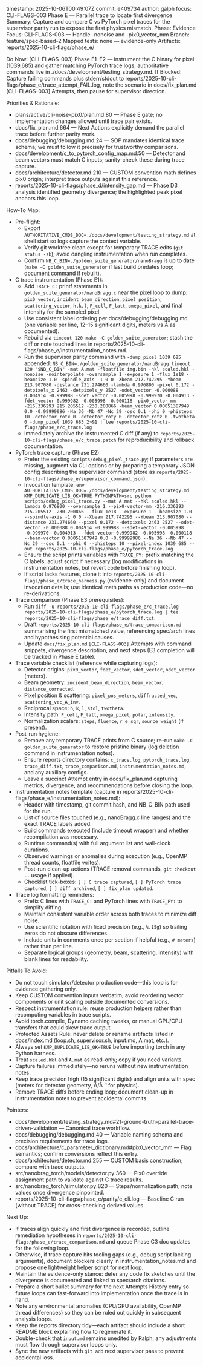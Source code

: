 timestamp: 2025-10-06T00:49:07Z
commit: e409734
author: galph
focus: CLI-FLAGS-003 Phase E — Parallel trace to locate first divergence
Summary: Capture and compare C vs PyTorch pixel traces for the supervisor parity run to expose the first physics mismatch.
Phase: Evidence
Focus: CLI-FLAGS-003 — Handle -nonoise and -pix0_vector_mm
Branch: feature/spec-based-2
Mapped tests: none — evidence-only
Artifacts: reports/2025-10-cli-flags/phase_e/

Do Now: [CLI-FLAGS-003] Phase E1–E2 — instrument the C binary for pixel (1039,685) and gather matching PyTorch trace logs; authoritative commands live in ./docs/development/testing_strategy.md.
If Blocked: Capture failing commands plus stderr/stdout to reports/2025-10-cli-flags/phase_e/trace_attempt_FAIL.log, note the scenario in docs/fix_plan.md [CLI-FLAGS-003] Attempts, then pause for supervisor direction.

Priorities & Rationale:
- plans/active/cli-noise-pix0/plan.md:80 — Phase E gate; no implementation changes allowed until trace pair exists.
- docs/fix_plan.md:664 — Next Actions explicitly demand the parallel trace before further parity work.
- docs/debugging/debugging.md:24 — SOP mandates identical trace schema; we must follow it precisely for trustworthy comparisons.
- docs/development/c_to_pytorch_config_map.md:50 — Detector and beam vectors must match C inputs; sanity-check these during trace capture.
- docs/architecture/detector.md:210 — CUSTOM convention math defines pix0 origin; interpret trace outputs against this reference.
- reports/2025-10-cli-flags/phase_d/intensity_gap.md — Phase D3 analysis identified geometry divergence; the highlighted peak pixel anchors this loop.

How-To Map:
- Pre-flight:
  * Export `AUTHORITATIVE_CMDS_DOC=./docs/development/testing_strategy.md` at shell start so logs capture the context variable.
  * Verify git worktree clean except for temporary TRACE edits (`git status -sb`); avoid dangling instrumentation when run completes.
  * Confirm `NB_C_BIN=./golden_suite_generator/nanoBragg` is up to date (`make -C golden_suite_generator` if last build predates loop; document command if rebuilt).
- C trace instrumentation (Phase E1):
  * Add `TRACE_C:` printf statements in `golden_suite_generator/nanoBragg.c` near the pixel loop to dump: `pix0_vector`, `incident_beam_direction`, `pixel_position`, `scattering_vector`, `h,k,l`, `F_cell`, `F_latt`, `omega_pixel`, and final intensity for the sampled pixel.
  * Use consistent label ordering per docs/debugging/debugging.md (one variable per line, 12–15 significant digits, meters vs Å as documented).
  * Rebuild via `timeout 120 make -C golden_suite_generator`; stash the diff or note touched lines in reports/2025-10-cli-flags/phase_e/instrumentation_notes.md.
  * Run the supervisor parity command with `-dump_pixel 1039 685` appended:
    `NB_C_BIN=./golden_suite_generator/nanoBragg timeout 120 "$NB_C_BIN" -mat A.mat -floatfile img.bin -hkl scaled.hkl -nonoise -nointerpolate -oversample 1 -exposure 1 -flux 1e18 -beamsize 1.0 -spindle_axis -1 0 0 -Xbeam 217.742295 -Ybeam 213.907080 -distance 231.274660 -lambda 0.976800 -pixel 0.172 -detpixels_x 2463 -detpixels_y 2527 -odet_vector -0.000088 0.004914 -0.999988 -sdet_vector -0.005998 -0.999970 -0.004913 -fdet_vector 0.999982 -0.005998 -0.000118 -pix0_vector_mm -216.336293 215.205512 -230.200866 -beam_vector 0.00051387949 0.0 -0.99999986 -Na 36 -Nb 47 -Nc 29 -osc 0.1 -phi 0 -phisteps 10 -detector_rotx 0 -detector_roty 0 -detector_rotz 0 -twotheta 0 -dump_pixel 1039 685 2>&1 | tee reports/2025-10-cli-flags/phase_e/c_trace.log`
  * Immediately archive the instrumented C diff (if any) to `reports/2025-10-cli-flags/phase_e/c_trace.patch` for reproducibility and rollback documentation.
- PyTorch trace capture (Phase E2):
  * Prefer the existing `scripts/debug_pixel_trace.py`; if parameters are missing, augment via CLI options or by preparing a temporary JSON config describing the supervisor command (store as `reports/2025-10-cli-flags/phase_e/supervisor_command.json`).
  * Invocation template:
    `env AUTHORITATIVE_CMDS_DOC=./docs/development/testing_strategy.md KMP_DUPLICATE_LIB_OK=TRUE PYTHONPATH=src python scripts/debug_pixel_trace.py --mat A.mat --hkl scaled.hkl --lambda 0.976800 --oversample 1 --pix0-vector-mm -216.336293 215.205512 -230.200866 --flux 1e18 --exposure 1 --beamsize 1.0 --spindle-axis -1 0 0 --Xbeam 217.742295 --Ybeam 213.907080 --distance 231.274660 --pixel 0.172 --detpixels 2463 2527 --odet-vector -0.000088 0.004914 -0.999988 --sdet-vector -0.005998 -0.999970 -0.004913 --fdet-vector 0.999982 -0.005998 -0.000118 --beam-vector 0.00051387949 0.0 -0.99999986 --Na 36 --Nb 47 --Nc 29 --osc 0.1 --phi 0 --phisteps 10 --pixel-index 1039 685 --out reports/2025-10-cli-flags/phase_e/pytorch_trace.log`
  * Ensure the script prints variables with `TRACE_PY:` prefix matching the C labels; adjust script if necessary (log modifications in instrumentation notes, but revert code before finishing loop).
  * If script lacks features, clone it into `reports/2025-10-cli-flags/phase_e/trace_harness.py` (evidence-only) and document invocation details; use identical math paths as production code—no re-derivations.
- Trace comparison (Phase E3 prerequisites):
  * Run `diff -u reports/2025-10-cli-flags/phase_e/c_trace.log reports/2025-10-cli-flags/phase_e/pytorch_trace.log | tee reports/2025-10-cli-flags/phase_e/trace_diff.txt`.
  * Draft `reports/2025-10-cli-flags/phase_e/trace_comparison.md` summarising the first mismatched value, referencing spec/arch lines and hypothesising potential causes.
  * Update `docs/fix_plan.md` `[CLI-FLAGS-003]` Attempts with command snippets, divergence description, and next steps (E3 completion will be tracked in Phase E table).
- Trace variable checklist (reference while capturing logs):
  * Detector origins: `pix0_vector`, `fdet_vector`, `sdet_vector`, `odet_vector` (meters).
  * Beam geometry: `incident_beam_direction`, `beam_vector`, `distance_corrected`.
  * Pixel position & scattering: `pixel_pos_meters`, `diffracted_vec`, `scattering_vec_A_inv`.
  * Reciprocal space: `h`, `k`, `l`, `stol`, `twotheta`.
  * Intensity path: `F_cell`, `F_latt`, `omega_pixel`, `polar`, `intensity`.
  * Normalization scalars: `steps`, `fluence`, `r_e_sqr`, `source_weight` (if present).
- Post-run hygiene:
  * Remove any temporary TRACE prints from C source; re-run `make -C golden_suite_generator` to restore pristine binary (log deletion command in instrumentation notes).
  * Ensure reports directory contains: `c_trace.log`, `pytorch_trace.log`, `trace_diff.txt`, `trace_comparison.md`, `instrumentation_notes.md`, and any auxiliary configs.
  * Leave a succinct Attempt entry in docs/fix_plan.md capturing metrics, divergence, and recommendations before closing the loop.
- Instrumentation notes template (capture in reports/2025-10-cli-flags/phase_e/instrumentation_notes.md):
  * Header with timestamp, git commit hash, and NB_C_BIN path used for the run.
  * List of source files touched (e.g., nanoBragg.c line ranges) and the exact TRACE labels added.
  * Build commands executed (include timeout wrapper) and whether recompilation was necessary.
  * Runtime command(s) with full argument list and wall-clock durations.
  * Observed warnings or anomalies during execution (e.g., OpenMP thread counts, floatfile writes).
  * Post-run clean-up actions (TRACE removal commands, `git checkout --` usage if applied).
  * Checklist tick-boxes: `[ ] C trace captured`, `[ ] PyTorch trace captured`, `[ ] diff archived`, `[ ] fix_plan updated`.
- Trace log formatting reminders:
  * Prefix C lines with `TRACE_C:` and PyTorch lines with `TRACE_PY:` to simplify diffing.
  * Maintain consistent variable order across both traces to minimize diff noise.
  * Use scientific notation with fixed precision (e.g., `%.15g`) so trailing zeros do not obscure differences.
  * Include units in comments once per section if helpful (e.g., `# meters`) rather than per line.
  * Separate logical groups (geometry, beam, scattering, intensity) with blank lines for readability.

Pitfalls To Avoid:
- Do not touch simulator/detector production code—this loop is for evidence gathering only.
- Keep CUSTOM convention inputs verbatim; avoid reordering vector components or unit scaling outside documented conversions.
- Respect instrumentation rule: reuse production helpers rather than recomputing variables in trace scripts.
- Avoid torch.compile, Dynamo caching tweaks, or manual GPU/CPU transfers that could skew trace output.
- Protected Assets Rule: never delete or rename artifacts listed in docs/index.md (loop.sh, supervisor.sh, input.md, A.mat, etc.).
- Always set `KMP_DUPLICATE_LIB_OK=TRUE` before importing torch in any Python harness.
- Treat `scaled.hkl` and `A.mat` as read-only; copy if you need variants.
- Capture failures immediately—no reruns without new instrumentation notes.
- Keep trace precision high (15 significant digits) and align units with spec (meters for detector geometry, Å/Å⁻¹ for physics).
- Remove TRACE diffs before ending loop; document clean-up in instrumentation notes to prevent accidental commits.

Pointers:
- docs/development/testing_strategy.md#21-ground-truth-parallel-trace-driven-validation — Canonical trace workflow.
- docs/debugging/debugging.md:40 — Variable naming schema and precision requirements for trace logs.
- docs/architecture/c_parameter_dictionary.md#pix0_vector_mm — Flag semantics; confirm conversions reflect this entry.
- docs/architecture/detector.md:255 — CUSTOM basis construction; compare with trace outputs.
- src/nanobrag_torch/models/detector.py:360 — Pix0 override assignment path to validate against C trace results.
- src/nanobrag_torch/simulator.py:820 — Steps/normalization path; note values once divergence pinpointed.
- reports/2025-10-cli-flags/phase_c/parity/c_cli.log — Baseline C run (without TRACE) for cross-checking derived values.

Next Up:
- If traces align quickly and first divergence is recorded, outline remediation hypotheses in `reports/2025-10-cli-flags/phase_e/trace_comparison.md` and queue Phase C3 doc updates for the following loop.
- Otherwise, if trace capture hits tooling gaps (e.g., debug script lacking arguments), document blockers clearly in instrumentation_notes.md and propose one lightweight helper script for next loop.
- Maintain the evidence-only stance: defer any code fix sketches until the divergence is documented and linked to spec/arch citations.
- Prepare a short bullet summary for the next Attempts History entry so future loops can fast-forward into implementation once the trace is in hand.
- Note any environmental anomalies (CPU/GPU availability, OpenMP thread differences) so they can be ruled out quickly in subsequent analysis loops.
- Keep the reports directory tidy—each artifact should include a short README block explaining how to regenerate it.
- Double-check that `input.md` remains unedited by Ralph; any adjustments must flow through supervisor loops only.
- Sync the new artifacts with `git add` next supervisor pass to prevent accidental loss.

